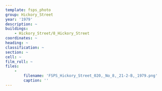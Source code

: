 ```yaml
---
template: fsps_photo
group: Hickory_Street
year: '1979'
description: ~
buildings:
    - Hickory_Street/8_Hickory_Street
coordinates: ~
heading: ~
classification: ~
section: ~
cell: ~
film_roll: ~
files:
    -
        filename: 'FSPS_Hickory_Street_020,_No_8,_21-2-B,_1979.png'
        caption: ''
---
```

